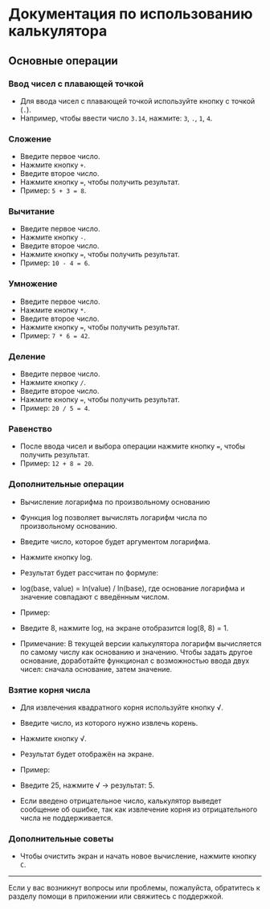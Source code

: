 # Документация по использованию калькулятора

## Основные операции

### Ввод чисел с плавающей точкой
- Для ввода чисел с плавающей точкой используйте кнопку с точкой (`.`).
- Например, чтобы ввести число `3.14`, нажмите: `3`, `.`, `1`, `4`.

### Сложение
- Введите первое число.
- Нажмите кнопку `+`.
- Введите второе число.
- Нажмите кнопку `=`, чтобы получить результат.
- Пример: `5 + 3 = 8`.

### Вычитание
- Введите первое число.
- Нажмите кнопку `-`.
- Введите второе число.
- Нажмите кнопку `=`, чтобы получить результат.
- Пример: `10 - 4 = 6`.

### Умножение
- Введите первое число.
- Нажмите кнопку `*`.
- Введите второе число.
- Нажмите кнопку `=`, чтобы получить результат.
- Пример: `7 * 6 = 42`.

### Деление
- Введите первое число.
- Нажмите кнопку `/`.
- Введите второе число.
- Нажмите кнопку `=`, чтобы получить результат.
- Пример: `20 / 5 = 4`.

### Равенство
- После ввода чисел и выбора операции нажмите кнопку `=`, чтобы получить результат.
- Пример: `12 + 8 = 20`.

### Дополнительные операции
- Вычисление логарифма по произвольному основанию
- Функция log позволяет вычислять логарифм числа по произвольному основанию.
- Введите число, которое будет аргументом логарифма.
- Нажмите кнопку log.
- Результат будет рассчитан по формуле:
- log(base, value) = ln(value) / ln(base), где основание логарифма и значение совпадают с введённым числом.
- Пример:
- Введите 8, нажмите log, на экране отобразится log(8, 8) = 1.

- Примечание: В текущей версии калькулятора логарифм вычисляется по самому числу как основанию и значению. Чтобы задать другое основание, доработайте функционал с возможностью ввода двух чисел: сначала основание, затем значение.

### Взятие корня числа
- Для извлечения квадратного корня используйте кнопку √.
- Введите число, из которого нужно извлечь корень.
- Нажмите кнопку √.
- Результат будет отображён на экране.
- Пример:
- Введите 25, нажмите √ → результат: 5.

- Если введено отрицательное число, калькулятор выведет сообщение об ошибке, так как извлечение корня из отрицательного числа не поддерживается.

### Дополнительные советы
- Чтобы очистить экран и начать новое вычисление, нажмите кнопку `C`.
---
Если у вас возникнут вопросы или проблемы, пожалуйста, обратитесь к разделу помощи в приложении или свяжитесь с поддержкой.